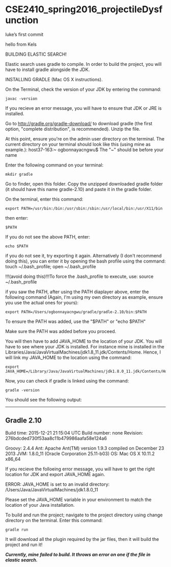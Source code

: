 # CSE2410_spring2016_projectileDysfunction

luke’s first commit

hello from Kels




BUILDING ELASTIC SEARCH!

Elastic search uses gradle to compile. In order to build the project, you will have to install 
gradle alongside the JDK. 

INSTALLING GRADLE (Mac OS X instructions).

On the Terminal, check the version of your JDK by entering the command:

    javac -version

If you recieve an error message, you will have to ensure that JDK or JRE is installed.

Go to http://gradle.org/gradle-download/ to download gradle (the first option, "complete distribution", is 
recommended). Unzip the file.

At this point, ensure you're on the admin user directory on the terminal. The current directory on your 
terminal should look like this (using mine as example.): host37-163:~ ogbonnayacngwu$ 
The "~" should be before your name 

Enter the following command on your terminal:

    mkdir gradle

Go to finder, open this folder. Copy the unzipped downloaded gradle folder (it should have this name
gradle-2.10) and paste it in the gradle folder. 

On the terminal, enter this command:

    export PATH=/usr/bin:/bin:/usr/sbin:/sbin:/usr/local/bin:/usr/X11/bin

then enter:

    $PATH 

If you do not see the above PATH, enter:

    echo $PATH

if you do not see it, try exporting it again. 
Alternatively (I don't recommend doing this), you can enter it by opening the bash profile using the command:
    touch ~/.bash_profile; open ~/.bash_profile
        
!!!(avoid doing this)!!!To force the .bash_profile to execute, use: source ~/.bash_profile

if you saw the PATH, after using the PATH diaplayer above, enter the following command (Again, I'm using my 
own directory as example, ensure you use the actual ones for yours):

    export PATH=/Users/ogbonnayacngwu/gradle/gradle-2.10/bin:$PATH

To ensure the PATH was added, use the "$PATH" or "echo $PATH"

Make sure the PATH was added before you proceed.

You will then have to add JAVA_HOME to the location of your JDK. You will have to see where your JDK is installed.
For instance mine is installed in the Libraries/Java/JavaVirtualMachines/jdk1.8_11.jdk/Contents/Home. Hence, 
I will link my JAVA_HOME to the location using the command:

    export JAVA_HOME=/Library/Java/JavaVirtualMachines/jdk1.8.0_11.jdk/Contents/Home

Now, you can check if gradle is linked using the command:
    
    gradle -version

You should see the following output:

------------------------------------------------------------
Gradle 2.10
------------------------------------------------------------

Build time:   2015-12-21 21:15:04 UTC
Build number: none
Revision:     276bdcded730f53aa8c11b479986aafa58e124a6

Groovy:       2.4.4
Ant:          Apache Ant(TM) version 1.9.3 compiled on December 23 2013
JVM:          1.8.0_11 (Oracle Corporation 25.11-b03)
OS:           Mac OS X 10.11.2 x86_64

If you recieve the folloeing error message, you will have to get the right location for JDK and export JAVA_HOME 
again.

ERROR: JAVA_HOME is set to an invalid directory: /Users/Java/JavaVirtualMachines/jdk1.8.0_11

Please set the JAVA_HOME variable in your environment to match the
location of your Java installation.

To build and run the project; navigate to the project directory using change directory on the terminal.
Enter this command:

    gradle run

It will download all the plugin required by the jar files, then it will build the project and run it!

***Currently, mine failed to build. It throws an error on one if the file in elastic search.***


